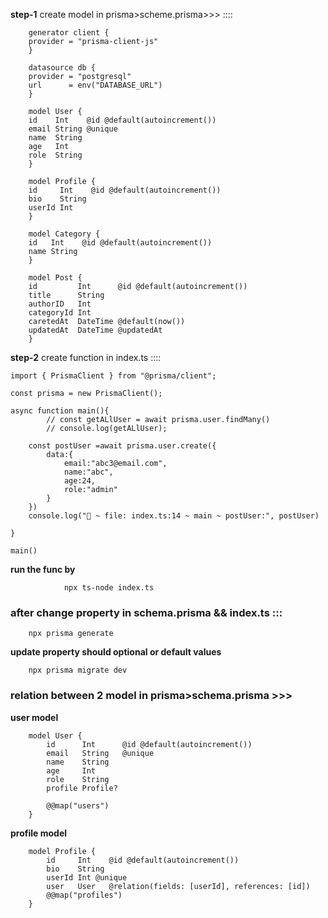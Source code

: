 
**step-1** create model in prisma>scheme.prisma>>> ::::

        generator client {
        provider = "prisma-client-js"
        }

        datasource db {
        provider = "postgresql"
        url      = env("DATABASE_URL")
        }

        model User {
        id    Int    @id @default(autoincrement())
        email String @unique
        name  String
        age   Int
        role  String
        }

        model Profile {
        id     Int    @id @default(autoincrement())
        bio    String
        userId Int
        }

        model Category {
        id   Int    @id @default(autoincrement())
        name String
        }

        model Post {
        id         Int      @id @default(autoincrement())
        title      String
        authorID   Int
        categoryId Int
        caretedAt  DateTime @default(now())
        updatedAt  DateTime @updatedAt
        }



**step-2** create function in index.ts ::::

    import { PrismaClient } from "@prisma/client";

    const prisma = new PrismaClient();

    async function main(){
            // const getALlUser = await prisma.user.findMany()
            // console.log(getALlUser);

        const postUser =await prisma.user.create({
            data:{
                email:"abc3@email.com",
                name:"abc",
                age:24,
                role:"admin"
            }
        })
        console.log("🚀 ~ file: index.ts:14 ~ main ~ postUser:", postUser)

    }

    main()


**run the func by**

                npx ts-node index.ts

### after change property in schema.prisma && index.ts :::

        npx prisma generate 

**update property should optional or default values**
       
        npx prisma migrate dev 



### relation between 2 model in prisma>schema.prisma >>>

**user model**

        model User {
            id      Int      @id @default(autoincrement())
            email   String   @unique
            name    String
            age     Int
            role    String
            profile Profile?

            @@map("users")
        }

**profile model**


        model Profile {
            id     Int    @id @default(autoincrement())
            bio    String
            userId Int @unique
            user   User   @relation(fields: [userId], references: [id])
            @@map("profiles")
        }
